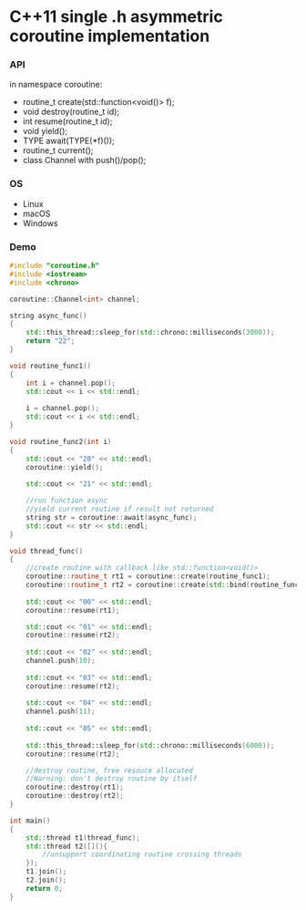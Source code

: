 # C++11 single .h asymmetric coroutine implementation

### API

in namespace coroutine:        
* routine_t create(std::function<void()> f);
* void destroy(routine_t id);
* int resume(routine_t id);
* void yield();
* TYPE await(TYPE(*f)());
* routine_t current();
* class Channel<T> with push()/pop();

### OS

* Linux
* macOS
* Windows

### Demo
						
```cpp
#include "coroutine.h"
#include <iostream>
#include <chrono>

coroutine::Channel<int> channel;

string async_func()
{
    std::this_thread::sleep_for(std::chrono::milliseconds(3000));
	return "22";
}

void routine_func1()
{
	int i = channel.pop();
	std::cout << i << std::endl;
	
	i = channel.pop();
	std::cout << i << std::endl;
}

void routine_func2(int i)
{
	std::cout << "20" << std::endl;
	coroutine::yield();
	
	std::cout << "21" << std::endl;

	//run function async
	//yield current routine if result not returned
	string str = coroutine::await(async_func);
	std::cout << str << std::endl;
}

void thread_func()
{
	//create routine with callback like std::function<void()>
	coroutine::routine_t rt1 = coroutine::create(routine_func1);
	coroutine::routine_t rt2 = coroutine::create(std::bind(routine_func2, 2));
	
	std::cout << "00" << std::endl;	
	coroutine::resume(rt1);

	std::cout << "01" << std::endl;
	coroutine::resume(rt2);
	
	std::cout << "02" << std::endl;
	channel.push(10);
	
	std::cout << "03" << std::endl;
	coroutine::resume(rt2);
	
	std::cout << "04" << std::endl;
	channel.push(11);
	
	std::cout << "05" << std::endl;
	
	std::this_thread::sleep_for(std::chrono::milliseconds(6000));
	coroutine::resume(rt2);

	//destroy routine, free resouce allocated
	//Warning: don't destroy routine by itself
	coroutine::destroy(rt1);
	coroutine::destroy(rt2);
}

int main()
{
	std::thread t1(thread_func);
	std::thread t2([](){
		//unsupport coordinating routine crossing threads
	});
	t1.join();
	t2.join();
	return 0;
}
```